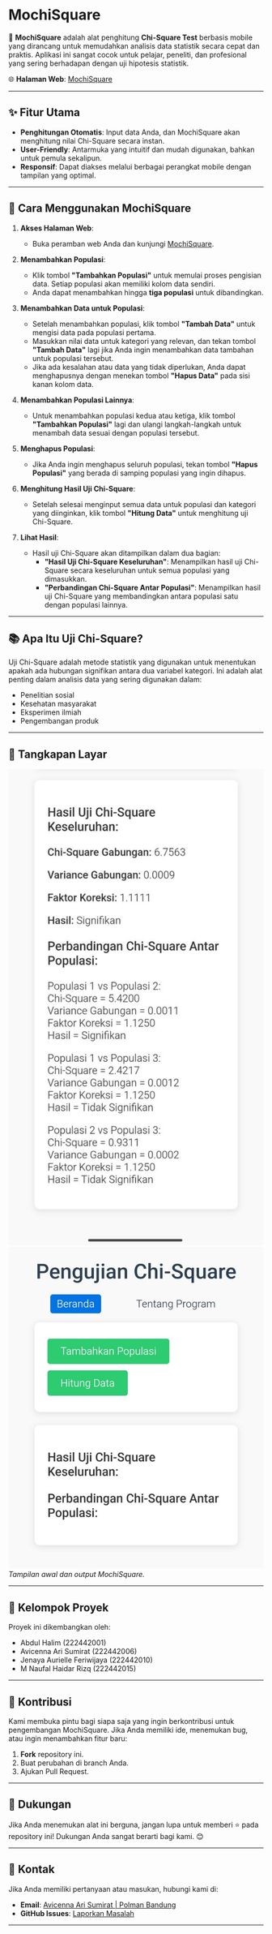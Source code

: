 # MochiSquare

🎲 **MochiSquare** adalah alat penghitung **Chi-Square Test** berbasis mobile yang dirancang untuk memudahkan analisis data statistik secara cepat dan praktis. Aplikasi ini sangat cocok untuk pelajar, peneliti, dan profesional yang sering berhadapan dengan uji hipotesis statistik.

🌐 **Halaman Web**: [MochiSquare](https://avicennarl.github.io/mochisquares/)

---

## ✨ Fitur Utama
- **Penghitungan Otomatis**: Input data Anda, dan MochiSquare akan menghitung nilai Chi-Square secara instan.
- **User-Friendly**: Antarmuka yang intuitif dan mudah digunakan, bahkan untuk pemula sekalipun.
- **Responsif**: Dapat diakses melalui berbagai perangkat mobile dengan tampilan yang optimal.

---

## 🚀 Cara Menggunakan MochiSquare

1. **Akses Halaman Web**:
   - Buka peramban web Anda dan kunjungi [MochiSquare](https://avicennarl.github.io/mochisquares/).

2. **Menambahkan Populasi**:
   - Klik tombol **"Tambahkan Populasi"** untuk memulai proses pengisian data. Setiap populasi akan memiliki kolom data sendiri.
   - Anda dapat menambahkan hingga **tiga populasi** untuk dibandingkan.

3. **Menambahkan Data untuk Populasi**:
   - Setelah menambahkan populasi, klik tombol **"Tambah Data"** untuk mengisi data pada populasi pertama.
   - Masukkan nilai data untuk kategori yang relevan, dan tekan tombol **"Tambah Data"** lagi jika Anda ingin menambahkan data tambahan untuk populasi tersebut.
   - Jika ada kesalahan atau data yang tidak diperlukan, Anda dapat menghapusnya dengan menekan tombol **"Hapus Data"** pada sisi kanan kolom data.

4. **Menambahkan Populasi Lainnya**:
   - Untuk menambahkan populasi kedua atau ketiga, klik tombol **"Tambahkan Populasi"** lagi dan ulangi langkah-langkah untuk menambah data sesuai dengan populasi tersebut.

5. **Menghapus Populasi**:
   - Jika Anda ingin menghapus seluruh populasi, tekan tombol **"Hapus Populasi"** yang berada di samping populasi yang ingin dihapus.

6. **Menghitung Hasil Uji Chi-Square**:
   - Setelah selesai menginput semua data untuk populasi dan kategori yang diinginkan, klik tombol **"Hitung Data"** untuk menghitung uji Chi-Square.

7. **Lihat Hasil**:
   - Hasil uji Chi-Square akan ditampilkan dalam dua bagian:
     - **"Hasil Uji Chi-Square Keseluruhan"**: Menampilkan hasil uji Chi-Square secara keseluruhan untuk semua populasi yang dimasukkan.
     - **"Perbandingan Chi-Square Antar Populasi"**: Menampilkan hasil uji Chi-Square yang membandingkan antara populasi satu dengan populasi lainnya.

---

## 📚 Apa Itu Uji Chi-Square?
Uji Chi-Square adalah metode statistik yang digunakan untuk menentukan apakah ada hubungan signifikan antara dua variabel kategori. Ini adalah alat penting dalam analisis data yang sering digunakan dalam:
- Penelitian sosial
- Kesehatan masyarakat
- Eksperimen ilmiah
- Pengembangan produk

---

## 📸 Tangkapan Layar
![Tangkapan Layar Tampilan Awal](/img/6213246797774700841.jpg)  
![Tangkapan Layar hasil perhitungan Mochisquare](img/6213246797774700842.jpg)  
_Tampilan awal dan output MochiSquare._

---

## 👥 Kelompok Proyek
Proyek ini dikembangkan oleh:
- Abdul Halim (222442001)
- Avicenna Ari Sumirat (222442006)
- Jenaya Aurielle Feriwijaya (222442010)
- M Naufal Haidar Rizq (222442015)

---

## 🤝 Kontribusi
Kami membuka pintu bagi siapa saja yang ingin berkontribusi untuk pengembangan MochiSquare. Jika Anda memiliki ide, menemukan bug, atau ingin menambahkan fitur baru:
1. **Fork** repository ini.
2. Buat perubahan di branch Anda.
3. Ajukan Pull Request.

---

## 🌟 Dukungan
Jika Anda menemukan alat ini berguna, jangan lupa untuk memberi ⭐ pada repository ini! Dukungan Anda sangat berarti bagi kami. 😊

---

## 📧 Kontak
Jika Anda memiliki pertanyaan atau masukan, hubungi kami di:
- **Email**: [Avicenna Ari Sumirat | Polman Bandung](mailto:222442006@mhs.polman-bandung.com)
- **GitHub Issues**: [Laporkan Masalah](https://github.com/avicennarl/mochisquares/issues)

---

